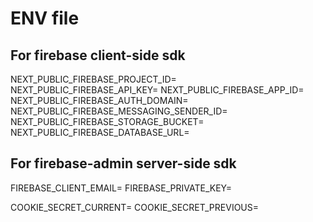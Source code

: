 # ENV file

## For firebase client-side sdk
NEXT_PUBLIC_FIREBASE_PROJECT_ID=
NEXT_PUBLIC_FIREBASE_API_KEY=
NEXT_PUBLIC_FIREBASE_APP_ID=
NEXT_PUBLIC_FIREBASE_AUTH_DOMAIN=
NEXT_PUBLIC_FIREBASE_MESSAGING_SENDER_ID=
NEXT_PUBLIC_FIREBASE_STORAGE_BUCKET=
NEXT_PUBLIC_FIREBASE_DATABASE_URL=

## For firebase-admin server-side sdk
FIREBASE_CLIENT_EMAIL=
FIREBASE_PRIVATE_KEY=

COOKIE_SECRET_CURRENT=
COOKIE_SECRET_PREVIOUS=
